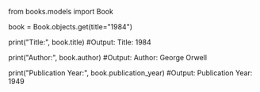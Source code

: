 from books.models import Book

book = Book.objects.get(title="1984")

print("Title:", book.title)
#Output: Title: 1984

print("Author:", book.author)
#Output: Author: George Orwell

print("Publication Year:", book.publication_year)
#Output: Publication Year: 1949
